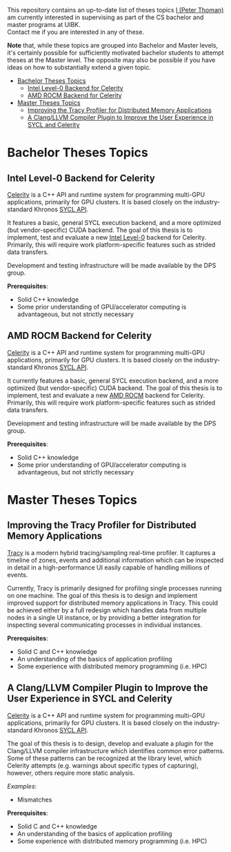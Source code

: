 This repository contains an up-to-date list of theses topics [I (Peter Thoman)](https://dps.uibk.ac.at/~petert/)
am currently interested in supervising as part of the CS bachelor and master programs at UIBK.  
Contact me if you are interested in any of these.

**Note** that, while these topics are grouped into Bachelor and Master levels, it's certainly possible
for sufficiently motivated bachelor students to attempt theses at the Master level. The opposite
may also be possible if you have ideas on how to substantially extend a given topic.

- [Bachelor Theses Topics](#bachelor-theses-topics)
  - [Intel Level-0 Backend for Celerity](#intel-level-0-backend-for-celerity)
  - [AMD ROCM Backend for Celerity](#amd-rocm-backend-for-celerity)
- [Master Theses Topics](#master-theses-topics)
  - [Improving the Tracy Profiler for Distributed Memory Applications](#improving-the-tracy-profiler-for-distributed-memory-applications)
  - [A Clang/LLVM Compiler Plugin to Improve the User Experience in SYCL and Celerity](#a-clangllvm-compiler-plugin-to-improve-the-user-experience-in-sycl-and-celerity)

# Bachelor Theses Topics

## Intel Level-0 Backend for Celerity

[Celerity](https://celerity.github.io) is a C++ API and runtime system for programming multi-GPU
applications, primarily for GPU clusters. It is based closely on the industry-standard Khronos
[SYCL API](https://www.khronos.org/sycl).

It features a basic, general SYCL execution backend, and a more optimized (but
vendor-specific) CUDA backend. The goal of this thesis is to implement, test and evaluate a new
[Intel Level-0](https://dgpu-docs.intel.com/technologies/level-zero.html) backend for Celerity.
Primarily, this will require work platform-specific features such as strided data transfers.

Development and testing infrastructure will be made available by the DPS group.

**Prerequisites**:
* Solid C++ knowledge
* Some prior understanding of GPU/accelerator computing is advantageous, but not strictly necessary


## AMD ROCM Backend for Celerity

[Celerity](https://celerity.github.io) is a C++ API and runtime system for programming multi-GPU
applications, primarily for GPU clusters. It is based closely on the industry-standard Khronos
[SYCL API](https://www.khronos.org/sycl).

It currently features a basic, general SYCL execution backend, and a more optimized (but 
vendor-specific) CUDA backend. The goal of this thesis is to implement, test and evaluate a new
[AMD ROCM](https://www.amd.com/en/products/software/rocm.html) backend for Celerity.
Primarily, this will require work platform-specific features such as strided data transfers.

Development and testing infrastructure will be made available by the DPS group.

**Prerequisites**:
* Solid C++ knowledge
* Some prior understanding of GPU/accelerator computing is advantageous, but not strictly necessary


# Master Theses Topics

## Improving the Tracy Profiler for Distributed Memory Applications

[Tracy](https://github.com/wolfpld/tracy) is a modern hybrid tracing/sampling real-time profiler.
It captures a timeline of zones, events and additional information which can be inspected in 
detail in a high-performance UI easily capable of handling millions of events.

Currently, Tracy is primarily designed for profiling single processes running on one machine.
The goal of this thesis is to design and implement improved support for distributed memory 
applications in Tracy. This could be achieved either by a full redesign which handles data from
multiple nodes in a single UI instance, or by providing a better integration for inspecting
several communicating processes in individual instances.

**Prerequisites**:
* Solid C and C++ knowledge
* An understanding of the basics of application profiling
* Some experience with distributed memory programming (i.e. HPC)


## A Clang/LLVM Compiler Plugin to Improve the User Experience in SYCL and Celerity

[Celerity](https://celerity.github.io) is a C++ API and runtime system for programming multi-GPU
applications, primarily for GPU clusters. It is based closely on the industry-standard Khronos
[SYCL API](https://www.khronos.org/sycl).

The goal of this thesis is to design, develop and evaluate a plugin for the Clang/LLVM compiler
infrastructure which identifies common error patterns. Some of these patterns can be recognized
at the library level, which Celerity attempts (e.g. warnings about specific types of capturing),
however, others require more static analysis.

*Examples*:
* Mismatches 

**Prerequisites**:
* Solid C and C++ knowledge
* An understanding of the basics of application profiling
* Some experience with distributed memory programming (i.e. HPC)
